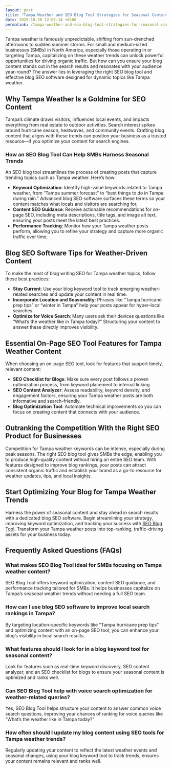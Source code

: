 ```yaml
---
layout: post
title: "Tampa Weather and SEO Blog Tool Strategies for Seasonal Content Success"
date: 2025-10-30 12:07:14 +0100
permalink: /tampa-weather-and-seo-blog-tool-strategies-for-seasonal-content-success/
---
```

Tampa weather is famously unpredictable, shifting from sun-drenched afternoons to sudden summer storms. For small and medium-sized businesses (SMBs) in North America, especially those operating in or targeting Tampa, capitalizing on these weather trends can unlock powerful opportunities for driving organic traffic. But how can you ensure your blog content stands out in the search results and resonates with your audience year-round? The answer lies in leveraging the right SEO blog tool and effective blog SEO software designed for dynamic topics like Tampa weather.

## Why Tampa Weather Is a Goldmine for SEO Content

Tampa’s climate draws visitors, influences local events, and impacts everything from real estate to outdoor activities. Search interest spikes around hurricane season, heatwaves, and community events. Crafting blog content that aligns with these trends can position your business as a trusted resource—if you optimize your content for search engines.

### How an SEO Blog Tool Can Help SMBs Harness Seasonal Trends

An SEO blog tool streamlines the process of creating posts that capture trending topics such as Tampa weather. Here’s how:

- **Keyword Optimization**: Identify high-value keywords related to Tampa weather, from “Tampa summer forecast” to “best things to do in Tampa during rain.” Advanced blog SEO software surfaces these terms so your content matches what locals and visitors are searching for.
- **Content SEO Guidance**: Receive actionable recommendations for on-page SEO, including meta descriptions, title tags, and image alt text, ensuring your posts meet the latest best practices.
- **Performance Tracking**: Monitor how your Tampa weather posts perform, allowing you to refine your strategy and capture more organic traffic over time.

## Blog SEO Software Tips for Weather-Driven Content

To make the most of blog writing SEO for Tampa weather topics, follow these best practices:

- **Stay Current**: Use your blog keyword tool to track emerging weather-related searches and update your content in real time.
- **Incorporate Location and Seasonality**: Phrases like “Tampa hurricane prep tips” or “winter in Tampa” help your posts appear for hyper-local searches.
- **Optimize for Voice Search**: Many users ask their devices questions like “What’s the weather like in Tampa today?” Structuring your content to answer these directly improves visibility.

## Essential On-Page SEO Tool Features for Tampa Weather Content

When choosing an on-page SEO tool, look for features that support timely, relevant content:

- **SEO Checklist for Blogs**: Make sure every post follows a proven optimization process, from keyword placement to internal linking.
- **SEO Content Analyzer**: Assess readability, keyword density, and engagement factors, ensuring your Tampa weather posts are both informative and search-friendly.
- **Blog Optimization Tool**: Automate technical improvements so you can focus on creating content that connects with your audience.

## Outranking the Competition With the Right SEO Product for Businesses

Competition for Tampa weather keywords can be intense, especially during peak seasons. The right SEO blog tool gives SMBs the edge, enabling you to produce high-quality content without hiring an entire SEO team. With features designed to improve blog rankings, your posts can attract consistent organic traffic and establish your brand as a go-to resource for weather updates, tips, and local insights.

## Start Optimizing Your Blog for Tampa Weather Trends

Harness the power of seasonal content and stay ahead in search results with a dedicated blog SEO software. Begin streamlining your strategy, improving keyword optimization, and tracking your success with [SEO Blog Tool](https://seoblogtool.com/). Transform your Tampa weather posts into top-ranking, traffic-driving assets for your business today.

## Frequently Asked Questions (FAQs)

### What makes SEO Blog Tool ideal for SMBs focusing on Tampa weather content?  
SEO Blog Tool offers keyword optimization, content SEO guidance, and performance tracking tailored for SMBs. It helps businesses capitalize on Tampa’s seasonal weather trends without needing a full SEO team.

### How can I use blog SEO software to improve local search rankings in Tampa?  
By targeting location-specific keywords like “Tampa hurricane prep tips” and optimizing content with an on-page SEO tool, you can enhance your blog’s visibility in local search results.

### What features should I look for in a blog keyword tool for seasonal content?  
Look for features such as real-time keyword discovery, SEO content analyzer, and an SEO checklist for blogs to ensure your seasonal content is optimized and ranks well.

### Can SEO Blog Tool help with voice search optimization for weather-related queries?  
Yes, SEO Blog Tool helps structure your content to answer common voice search questions, improving your chances of ranking for voice queries like “What’s the weather like in Tampa today?”

### How often should I update my blog content using SEO tools for Tampa weather trends?  
Regularly updating your content to reflect the latest weather events and seasonal changes, using your blog keyword tool to track trends, ensures your content remains relevant and ranks well.

<script type="application/ld+json">
{
  "@context": "https://schema.org",
  "@type": "BlogPosting",
  "headline": "Tampa Weather and SEO Blog Tool Strategies for Seasonal Content Success",
  "description": "Learn how small and medium-sized businesses in Tampa can leverage SEO blog tools to optimize seasonal weather content, improve keyword optimization, and drive organic traffic.",
  "author": {
    "@type": "Person",
    "name": "SEO Blog Tool"
  },
  "publisher": {
    "@type": "Person",
    "name": "SEO Blog Tool"
  },
  "mainEntityOfPage": {
    "@type": "WebPage",
    "@id": "https://seoblogtool.com/tampa-weather-seo-blog-tool-strategies"
  },
  "datePublished": "2024-06-01",
  "dateModified": "2024-06-01"
}
</script>

<script type="application/ld+json">
{
  "@context": "https://schema.org",
  "@type": "FAQPage",
  "mainEntity": [
    {
      "@type": "Question",
      "name": "What makes SEO Blog Tool ideal for SMBs focusing on Tampa weather content?",
      "acceptedAnswer": {
        "@type": "Answer",
        "text": "SEO Blog Tool offers keyword optimization, content SEO guidance, and performance tracking tailored for SMBs. It helps businesses capitalize on Tampa’s seasonal weather trends without needing a full SEO team."
      }
    },
    {
      "@type": "Question",
      "name": "How can I use blog SEO software to improve local search rankings in Tampa?",
      "acceptedAnswer": {
        "@type": "Answer",
        "text": "By targeting location-specific keywords like “Tampa hurricane prep tips” and optimizing content with an on-page SEO tool, you can enhance your blog’s visibility in local search results."
      }
    },
    {
      "@type": "Question",
      "name": "What features should I look for in a blog keyword tool for seasonal content?",
      "acceptedAnswer": {
        "@type": "Answer",
        "text": "Look for features such as real-time keyword discovery, SEO content analyzer, and an SEO checklist for blogs to ensure your seasonal content is optimized and ranks well."
      }
    },
    {
      "@type": "Question",
      "name": "Can SEO Blog Tool help with voice search optimization for weather-related queries?",
      "acceptedAnswer": {
        "@type": "Answer",
        "text": "Yes, SEO Blog Tool helps structure your content to answer common voice search questions, improving your chances of ranking for voice queries like “What’s the weather like in Tampa today?”"
      }
    },
    {
      "@type": "Question",
      "name": "How often should I update my blog content using SEO tools for Tampa weather trends?",
      "acceptedAnswer": {
        "@type": "Answer",
        "text": "Regularly updating your content to reflect the latest weather events and seasonal changes, using your blog keyword tool to track trends, ensures your content remains relevant and ranks well."
      }
    }
  ]
}
</script>